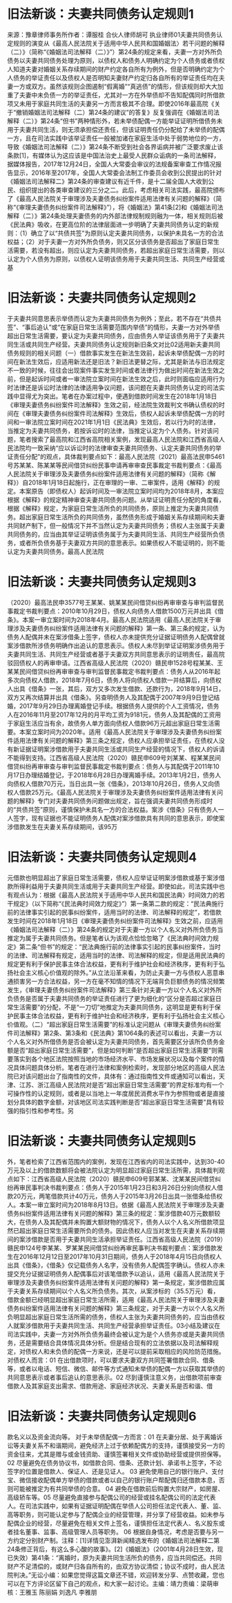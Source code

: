 # 旧法新谈：夫妻共同债务认定规则1

来源：豫章律师事务所作者：谭服桂 合伙人律师胡可 执业律师01夫妻共同债务认定规则的演变从《最高人民法院关于适用中华人民共和国婚姻法〉若干问题的解释（二）》（简称“《婚姻法司法解释（二）》”）第24条的规定来看，夫妻一方对外所负债务以夫妻共同债务处理为原则，以债权人和债务人明确约定为个人债务或者债权人知道夫妻对婚姻关系存续期间的财产约定各自所有为例外，但是否明确约定为个人债务的举证责任以及债权人是否明知夫妻财产约定归各自所有的举证责任均在夫妻一方或双方。虽然该规则企图遏制“假离婚”“真逃债”的情形，但该规则却大大加重了夫妻中未负债一方的举证责任，尤其对一方在外举债却不告知配偶同时所借款项又未用于家庭共同生活的夫妻另一方而言极其不合理。即使2016年最高院《关于“撤销婚姻法司法解释（二）第24条的建议”的答复》反复强调在《婚姻法司法解释（二）》第24条“但书”两种情形外，若未举债配偶一方能举证证明所借债务未用于夫妻共同生活，则无须承担偿还责任，但该证明责任仍分配给了未举债的配偶一方，且在司法实践中该举证责任一般被加诸在家庭生活中处于弱势地位的一方，导致《婚姻法司法解释（二）》第24条不断受到社会各界诟病并被广泛要求废止该条款[1]，有媒体认为这应该是中国法治史上最受人民群众诟病的一条司法解释，据媒体报告，2017年12月24日，全国人大常委会审议的法规备案审查工作情况报告显示，2016年至2017年，全国人大常委会法制工作委员会收到公民提出的针对《婚姻法司法解释二》第24条的审查建议有近千件，是十二届全国人大收到公民、组织提出的各类审查建议的三分之二。此后，考虑相关司法实践，最高院颁布了《最高人民法院关于审理涉及夫妻债务纠纷案件适用法律有关问题的解释》（简称“《审理夫妻债务纠纷案件司法解释》”），将《婚姻法》第41条[2]和《婚姻法司法解释（二）》第24条处理夫妻债务的内外部法律规制规则融为一体，相关规则后被《民法典》吸收，在更高位阶的法律层面进一步明确了夫妻共同债务认定的新规则：（1）确立了以“共债共签”为原则认定夫妻共同债务，以保护未具名一方的合法权益；（2）对于夫妻一方对外所负债务，则又区分该债务是否超出了家庭日常生活需要，若没有超出，则应认定为夫妻共同债务，若超出家庭日常生活需要，则以认定为个人债务为原则，以债权人证明该债务用于夫妻共同生活、共同生产经营或基

# 旧法新谈：夫妻共同债务认定规则2

于夫妻共同意思表示举债而认定为夫妻共同债务为例外；至此，若不存在“共债共签”、“事后追认”或“在家庭日常生活需要范围内举债”的情形，夫妻一方对外举债超出日常生活需要，要认定为夫妻共同债务，应由债务人举证该债务用于了夫妻共同生活或共同生产经营。夫妻共同债务认定规则新旧条文对比02适用新夫妻共同债务规则的相关问题（一）借款事实发生在新法生效前，起诉未举债配偶一方的时间在新法生效后，应适用新法还是旧法？新旧法更替之际，尤其是新法与旧法规定不一致的时候，往往会出现案件事实发生时间或者法律行为做出时间在新法生效之前，但是起诉时间或者一审法院立案时间在新法生效之后，此时则面临应适用行为时法律还是诉讼时法律的法律适用争议问题，该问题在夫妻共同债务认定的司法实践中显得尤为突出。笔者在办案过程中，便遇到借款时间发生在2018年1月18日《审理夫妻债务纠纷案件司法解释》生效之前，经法院生效裁判文书确认债权的时间在《审理夫妻债务纠纷案件司法解释》生效后，债权人起诉未举债配偶一方的时间和一审法院立案时间在2021年1月1日《民法典》生效后，若以行为时的法律，当推定为夫妻共同债务，若按诉讼时的法律，当推定认定为个人债务。针对该问题，笔者搜索了最高院和江西省高院相关案例，发现最高人民法院和江西省高级人民法院均一致采纳“应以诉讼时的法律审查夫妻共同债务、认定夫妻共同债务的举证责任分配”的观点，具体裁判要点如下：最高人民法院（2021）最高法民申5461号苏某某、陈某某等民间借贷纠纷民事申请再审审查民事裁定书裁判要点：《最高人民法院关于审理涉及夫妻债务纠纷案件适用法律有关问题的解释》（简称《解释》）自2018年1月18日起施行，正在审理的一审、二审案件，适用《解释》的规定。本案原告（即债权人）起诉时间及一审法院立案时间均为2018年8月，本案应根据《解释》的规定精神审查夫妻共同债务问题。从举证证明责任分配的角度看，根据《解释》规定，为家庭日常生活所负的共同债务，原则上推定为夫妻共同债务。超出家庭日常生活所负的共同债务，虽然债务形成于婚姻关系存续期间和夫妻共同财产制下，但一般情况下并不当然认定为夫妻共同债务；债权人主张属于夫妻共同债务的，应当由其举证证明该债务属于为夫妻共同生活、共同生产经营所负债务，或者所负债务基于夫妻双方共同的意思表示。如果债权人不能证明的，则不能认定为夫妻共同债务。最高人民法院

# 旧法新谈：夫妻共同债务认定规则3

（2020）最高法民申3577号王某某、姚某某民间借贷纠纷再审审查与审判监督民事裁定书裁判要点：2010年10月29日，债权人向债务人借款1500万元并出具《借条》。本案一审立案时间为2018年4月。最高人民法院适用《最高人民法院关于审理涉及夫妻债务纠纷案件适用法律有关问题的解释》第一条、第三条的规定，认为债务人配偶并未在案涉借条上签字，债权人亦未提供充分证据证明债务人配偶曾就案涉借款所涉债务明确作出追认的意思表示。债权人未尽到举证证明案涉债务用于夫妻共同生活、共同生产经营或者基于夫妻双方共同意思表示的证明责任，最高院驳回债权人的再审申请。江西省高级人民法院（2020）赣民申1528号程某某、王某某民间借贷纠纷再审审查与审判监督民事裁定书裁判要点：债务人从2016年起多次向债权人借款，2018年7月6日，债务人将向债权人借款一并结算后，向债权人出具《借条》一张，其后，双方又多次发生借款、还款行为，2018年9月14日，双方又再次结算并出具《借条》。另查明债务人及其配偶于2007年9月9日登记结婚，2017年9月29日办理离婚登记手续。根据债务人提供的个人工资情况，债务人在2016年11月至2017年12月的月平均工资为9181元，债务人及其配偶的工资用于家庭生活应当有余，故债务人单方面向债权人借款96万元超出家庭日常生活需要。本案立案时间为2020年。适用《最高人民法院关于审理涉及夫妻债务纠纷案件适用法律有关问题的解释》第三条之规定，债权人应承担举证责任，在债权人没有新证据证明案涉借款用于夫妻共同生活或共同生产经营的情况下，债权人的诉请不能得到支持。江西省高级人民法院（2020）赣民申609号刘某某、程某某民间借贷纠纷再审审查与审判监督民事裁定书裁判要点：债务人与其配偶于2011年10月17日办理结婚登记，于2018年6月28日办理离婚手续。2013年1月2日，债务人向债权人借款70万元，当日出具一张《借条》，2013年10月26日，债务人又向债权人借款25万元。《最高人民法院关于审理涉及夫妻债务纠纷案件适用法律有关问题的解释》专门对夫妻共同债务问题做出规定，旨在强调夫妻共同债务形成时的“共债共签”原则，谨慎保护未具名一方的合法权益。案涉《借条》只有债务人一人签字，现有证据也不能证明债务人配偶对案涉借款具有共同的意思表示，即使案涉借款发生在夫妻关系存续期间，该95万

# 旧法新谈：夫妻共同债务认定规则4

元借款也明显超出了家庭日常生活需要，债权人应举证证明案涉借款或基于案涉借款所得利益用于夫妻共同生活或用于夫妻共同生产经营。即使如此，司法实践中也有观点认为：根据《最高人民法院关于适用中华人民共和国民法典〉时间效力的若干规定》（以下简称“《民法典时间效力规定》”）第一条第二款的规定：“民法典施行前的法律事实引起的民事纠纷案件，适用当时的法律、司法解释的规定”，若借款发生时间在2018年1月18日《审理夫妻债务纠纷案件司法解释》生效之前，应适用《婚姻法司法解释（二）》第24条的规定对于夫妻一方以个人名义对外所负债务当推定为属于夫妻共同债务。但是笔者认为该观点恰恰忽略了《民法典时间效力规定》第二条“但书”的规定：“民法典施行前的法律事实引起的民事纠纷案件，当时的法律、司法解释有规定，适用当时的法律、司法解释的规定，但是适用民法典的规定更有利于保护民事主体合法权益，更有利于维护社会和经济秩序，更有利于弘扬社会主义核心价值观的除外。”从立法沿革来看，为防止夫妻一方与债权人恶意串通损害另一方合法权益，另一方在毫不知情的情况下无端背负巨额债务的情况频繁发生，《审理夫妻债务纠纷案件司法解释》第三条针对夫妻一方以个人名义对外所负债务是否属于夫妻共同债务的举证责任进行了更为细化的“区分是否超过家庭日常生活需要”的分配，不是“一刀切”地推定为夫妻共同债务，这明显是更有利于保护民事主体合法权益，更有利于维护社会和经济秩序，更有利于弘扬社会主义核心价值观。（二）“超出家庭日常生活需要”的标准认定问题从《审理夫妻债务纠纷案件司法解释》第2条、第3条和《民法典》第1064条的表述可以看出，夫妻一方以个人名义对外所借债务是否会被认定为夫妻共同债务，首先需要区分该所负债务金额是否“超出家庭日常生活需要”，但是如何判断“是否超出家庭日常生活需要”则需要落实到各个地区法院按照当地的市场经济水平、市场发展状况以及每个案件的情况具体问题具体分析。笔者在进行法律和案例检索时，发现部分地区的高级人民法院已对该问题出台了指南性的文件，具体有：通过指南性文件或通知可以看出，天津、江苏、浙江高级人民法院对是否“超出家庭日常生活需要”的界定标准均有一个可操作性的认定规则，或者是以当地上一年度居民消费水平作为参照物或者是直接划分具体的数字金额，对该地区司法实践判断是否“超出家庭日常生活需要”具有较强的指引性和参考性。另

# 旧法新谈：夫妻共同债务认定规则5

外，笔者检索了江西省范围内的案例，发现在江西省内的司法实践中，达到30-40万元及以上的借款数额将会被法院认定为明显超过家庭日常生活所需，具体裁判观点如下：江西省高级人民法院（2020）赣民申609号郭某某、沈某某民间借贷纠纷再审民事判决书裁判要点：债务人于2015年1月23日和3月26日分别向债权人借款20万元，两笔借款共计40万元，债务人于2015年3月26日出具一张借条给债权人。本案一审立案时间为2018年8月13日。依据《最高人民法院关于审理涉及夫妻债务纠纷案件适用法律有关问题的解释》第三条的规定：案涉借款40万元数额较大，在债务人及其配偶并未购置大额财物的情况下，债务人以个人名义所借款项显然已超出家庭日常生活需要所负的债务。因此债权人应当对发生在夫妻关系存续期间的案涉借款是否用于夫妻共同生活承担举证责任。江西省高级人民法院（2019）赣民申124号李某某、罗某某民间借贷纠纷再审民事判决书裁判要点：案涉借款发生在2016年12月12日至2017年10月31日期间，债务人于2018年4月15日向债权人出具《借条》，《借条》仅记载债务人名字，没有债务人配偶签字确认。债权人亦未提交充分证据证明债务人配偶事后对该笔借款予以追认，适用《最高人民法院关于审理涉及夫妻债务纠纷案件适用法律有关问题的解释》第一条规定，案涉借款应属于夫妻关系存续期间以个人名义所负债务。其次，从案涉标的（35.5万元）看，借款金额已经明显超出家庭日常生活所需，适用《最高人民法院关于审理涉及夫妻债务纠纷案件适用法律有关问题的解释》第三条规定，对于夫妻一方以个人名义所负明显超出家庭日常生活所需的债务，债权人主张为夫妻共同债务的，应当由债权人就案涉借款用于夫妻共同生活、共同生产经营承担举证责任。03小结及建议在司法实践中，夫妻一方对外所负债务最终会被认定为是个人债务亦或是夫妻共同债务，还是需要结合具体情况具体分析。但是结合现有的立法依据以及司法解释规定，对债权人和未负债的配偶一方来说，还是可以提前采取相应的风险防范措施。对债权人而言：01 在出借款项时，可以要求夫妻双方共同签署借款合同、借条等，或者以电话、短信、微信、邮件等方式通知未举债的配偶一方以获取其举债的共同意思表示或者事后追认的意思表示。02 尽到谨慎注意义务，出借款项前审查借款人及其家庭支出需求、借款用途、家庭经济状况、夫妻关系是否和谐、借

# 旧法新谈：夫妻共同债务认定规则6

款名义以及资金流向等。 对于未举债配偶一方而言：01 在夫妻分居、处于离婚诉讼等夫妻关系不和谐期间，避免经济上过于依赖配偶方的支持，谨慎接受另一方的资金往来，尤其是赠与或金钱资助、谨慎签署相关文件或协助经营或提供担保等。02 尽量避免在债务协议书，如借款合同、借条、还款计划、承诺书上签字，不论签字的位置是借款人、保证人、还是见证人。 03 避免使用自己的银行账户、支付宝、微信接收配偶单方举债的借款或者以自己的银行账户帮配偶归还借款本息，否则可能被推定为有共同举债的合意。 04 避免在借款前后购置大宗财产，如房屋、高级轿车等。05 尽量避免直接参与配偶公司的经营或挂名配偶公司的法定代表人。在司法实践中，如果有证据证明配偶在举债人公司担任法定代表人、董、监、高等职务，则可能认定参与了配偶企业的经营管理，并分享了经营收益。如未参与配偶企业的经营，尽量避免在相关文件上签名，谨慎担任法定代表人、名义股东或者挂名董事、监事、高级管理人员等职务。 06 根据自身情况，考虑是否要与另一方约定分别财产制。注释：[1]详情见澎湃新闻精选发布的《婚姻法司法解释二第24条修正背后，有这么多心酸的故事》。[2]《婚姻法》（2001年4月28日生效，现已失效）第41条：“离婚时，原为夫妻共同生活所负的债务，应当共同偿还。共同财产不足清偿的，或财产归各自所有的，由双方协议清偿；协议不成时，由人民法院判决。”无讼小编：如果您觉得这篇文章还不错，欢迎转发分享、点赞收藏，您也可以在下方评论区留下自己的观点，和大家一起讨论。主编：靖力责编：梁萌审核：王雅玉 陈丽娟 刘逸凡 李雅朋

